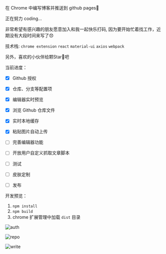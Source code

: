 在 Chrome 中编写博客并推送到 github pages💯

正在努力 coding...

非常希望有感兴趣的朋友愿意加入和我一起快乐打码,
因为要开始忙着找工作，近期没有大段时间来写了:disappointed:

技术栈: `chrome extension` `react` `material-ui` `axios` `webpack`

另外，喜欢的小伙伴给颗Star🌟吧

当前进度：

- [x] Github 授权
- [x] 仓库、分支等配置项
- [x] 编辑器实时预览
- [x] 浏览 Github 仓库文件
- [x] 实时本地缓存
- [x] 粘贴图片自动上传
- [ ] 完善编辑器功能
- [ ] 开放用户自定义抓取文章脚本
- [ ] 测试
- [ ] 皮肤定制
- [ ] 发布


开发预览：

1. `npm install`
2. `npm build`
3. chrome 扩展管理中加载 `dist` 目录

![auth](https://github.com/bangbangde/chrome-github-blog/blob/master/screenShots/20190420-160829.png)

![repo](https://github.com/bangbangde/chrome-github-blog/blob/master/screenShots/20190420-160909.png)

![write](https://github.com/bangbangde/chrome-github-blog/blob/master/screenShots/20190420-161014.png)
